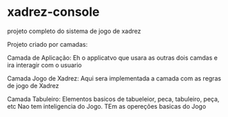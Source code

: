 # xadrez-console

projeto completo do sistema de jogo de xadrez

Projeto criado por camadas:

Camada de Aplicação: 
Eh o applicatvo que usara as outras dois camdas e ira interagir com o usuario

Camada Jogo de Xadrez:
Aqui sera implementada a camada com as regras de jogo de Xadrez

Camada Tabuleiro:
Elementos basicos de tabueleior, peca, tabuleiro, peça, etc
Nao tem inteligencia do Jogo.
TEm as opereções basicas do Jogo
